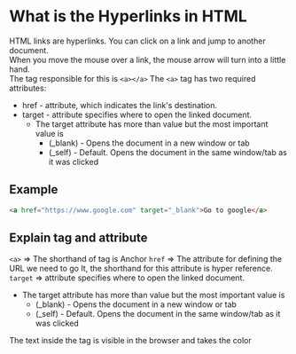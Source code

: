 # What is the Hyperlinks in HTML

HTML links are hyperlinks. You can click on a link and jump to another document.\
When you move the mouse over a link, the mouse arrow will turn into a little hand.\
The tag responsible for this is `<a></a>`
The `<a>` tag has two required attributes:

- href - attribute, which indicates the link's destination.
- target - attribute specifies where to open the linked document.
  - The target attribute has more than value but the most important value is
    - (\_blank) - Opens the document in a new window or tab
    - (\_self) - Default. Opens the document in the same window/tab as it was clicked

## Example

```html
<a href="https://www.google.com" target="_blank">Go to google</a>
```

## Explain tag and attribute

`<a>` => The shorthand of tag is Anchor
`href` => The attribute for defining the URL we need to go It, the shorthand for this attribute is hyper reference.
`target` => attribute specifies where to open the linked document.

- The target attribute has more than value but the most important value is
  - (\_blank) - Opens the document in a new window or tab
  - (\_self) - Default. Opens the document in the same window/tab as it was clicked

The text inside the tag is visible in the browser and takes the color
